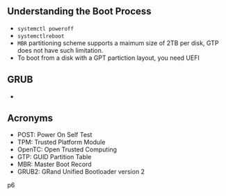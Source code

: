 
## Understanding the Boot Process
- `systemctl poweroff`
- `systemctlreboot`
- `MBR` partitioning scheme supports a maimum size of 2TB per disk, GTP does not have such limitation.
- To boot from a disk with a GPT partiction layout, you need UEFI

## GRUB
- 

## Acronyms
- POST: Power On Self Test
- TPM: Trusted Platform Module
- OpenTC: Open Trusted Computing
- GTP: GUID Partition Table
- MBR: Master Boot Record
- GRUB2: GRand Unified Bootloader version 2


p6
